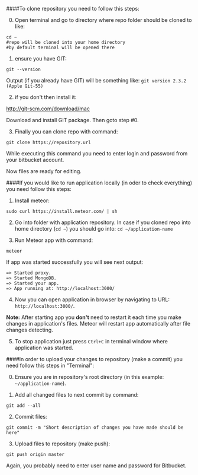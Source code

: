 ####To clone repository you need to follow this steps:

0) Open terminal and go to directory where repo folder should be cloned to like:
```
cd ~
#repo will be cloned into your home directory
#by default terminal will be opened there
```
1) ensure you have GIT:
```
git --version
```
Output (if you already have GIT) will be something like: `git version 2.3.2 (Apple Git-55)`

2) if you don't then install it:

http://git-scm.com/download/mac

Download and install GIT package. Then goto step #0.

3) Finally you can clone repo with command:
```
git clone https://repository.url
```
While executing this command you need to enter login and password from your bitbucket account.

Now files are ready for editing.

####If you would like to run application locally (in oder to check everything) you need follow this steps:

1) Install meteor:
```
sudo curl https://install.meteor.com/ | sh
```
2) Go into folder with application repository. In case if you cloned repo into home directory (`cd ~`) you should go into:
  `cd ~/application-name`

3) Run Meteor app with command:
```
meteor
```
If app was started successfully you will see next output:
```
=> Started proxy.
=> Started MongoDB.
=> Started your app.
=> App running at: http://localhost:3000/
```

4) Now you can open application in browser by navigating to URL:
`http://localhost:3000/`.

__Note:__ After starting app you __don't__ need to restart it each time you make changes in application's files. Meteor will restart app automatically after file changes detecting. 

5) To stop application just press `Ctrl+C` in terminal window where application was started.


####In order to upload your changes to repository (make a commit) you need follow this steps in "Terminal":

0) Ensure you are in repository's root directory (in this example: `~/application-name`).

1) Add all changed files to next commit by command:
```
git add --all
```

2) Commit files:
```
git commit -m "Short description of changes you have made should be here"
```

3) Upload files to repository (make push):
```
git push origin master
```

Again, you probably need to enter user name and password for Bitbucket.
